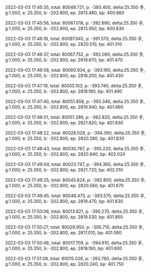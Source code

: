 2022-03-03 17:45:35, total: 80048.721, p: -393.400, delta:25.350 手, g:1.000, e: 25.350, b: -202.800, ep: 2813.480, bp: 400.860

2022-03-03 17:45:56, total: 80067.018, p: -392.690, delta:25.350 手, g:1.000, e: 25.350, b: -202.800, ep: 2813.950, bp: 400.830

2022-03-03 17:46:16, total: 80097.945, p: -391.570, delta:25.350 手, g:1.000, e: 25.350, b: -202.800, ep: 2820.510, bp: 401.510

2022-03-03 17:46:37, total: 80067.752, p: -392.090, delta:25.350 手, g:1.000, e: 25.350, b: -202.800, ep: 2819.670, bp: 401.470

2022-03-03 17:46:58, total: 80060.934, p: -393.190, delta:25.350 手, g:1.000, e: 25.350, b: -202.800, ep: 2818.250, bp: 401.430

2022-03-03 17:47:19, total: 80055.103, p: -393.740, delta:25.350 手, g:1.000, e: 25.350, b: -202.800, ep: 2818.180, bp: 401.490

2022-03-03 17:47:40, total: 80051.858, p: -393.340, delta:25.350 手, g:1.000, e: 25.350, b: -202.800, ep: 2819.940, bp: 401.660

2022-03-03 17:48:01, total: 80051.286, p: -392.820, delta:25.350 手, g:1.000, e: 25.350, b: -202.800, ep: 2821.820, bp: 401.830

2022-03-03 17:48:22, total: 80028.028, p: -394.360, delta:25.350 手, g:1.000, e: 25.350, b: -202.800, ep: 2820.280, bp: 401.830

2022-03-03 17:48:43, total: 80030.767, p: -395.220, delta:25.350 手, g:1.000, e: 25.350, b: -202.800, ep: 2820.940, bp: 402.020

2022-03-03 17:49:04, total: 80023.747, p: -394.360, delta:25.350 手, g:1.000, e: 25.350, b: -202.800, ep: 2821.720, bp: 402.010

2022-03-03 17:49:25, total: 80045.824, p: -392.800, delta:25.350 手, g:1.000, e: 25.350, b: -202.800, ep: 2820.560, bp: 401.670

2022-03-03 17:49:45, total: 80048.475, p: -393.570, delta:25.350 手, g:1.000, e: 25.350, b: -202.800, ep: 2819.470, bp: 401.630

2022-03-03 17:50:06, total: 80013.821, p: -395.270, delta:25.350 手, g:1.000, e: 25.350, b: -202.800, ep: 2819.530, bp: 401.850

2022-03-03 17:50:27, total: 80029.950, p: -395.710, delta:25.350 手, g:1.000, e: 25.350, b: -202.800, ep: 2817.010, bp: 401.590

2022-03-03 17:50:48, total: 80017.709, p: -394.610, delta:25.350 手, g:1.000, e: 25.350, b: -202.800, ep: 2818.190, bp: 401.600

2022-03-03 17:51:09, total: 80015.026, p: -393.760, delta:25.350 手, g:1.000, e: 25.350, b: -202.800, ep: 2820.240, bp: 401.750